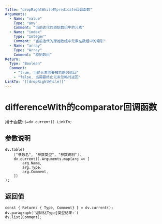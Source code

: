 ```yaml
---
Title: "dropRightWhile的predicate回调函数"
Arguments:
  - Name: "value"
    Type: "any"
    Comment: "当前迭代的原始数组中的元素"
  - Name: "index"
    Type: "Integer"
    Comment: "当前迭代的原始数组中元素在数组中的索引"
  - Name: "array"
    Type: "Array"
    Comment: "原始数组"
Return:
  Type: "Boolean"
  Comment: 
    - "true, 当前元素需要被忽略时返回"
    - "false, 当需要终止元素忽略时返回"
LinkTo: "[[dropRightWhile]]"
---
```

# differenceWith的comparator回调函数

用于函数: `$=dv.current().LinkTo;`

## 参数说明
```dataviewjs
dv.table(
	["参数名", "参数类型", "参数说明"],
	dv.current().Arguments.map(arg => [
		arg.Name,
		arg.Type,
		arg.Comment,
	])
);
```

## 返回值
```dataviewjs
const { Return: { Type, Comment} } = dv.current();
dv.paragraph(`返回${Type}类型结果:`)
dv.list(Comment);
```
